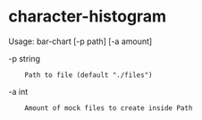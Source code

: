 # character-histogram
Usage: bar-chart [-p path] [-a amount]

  -p string

        Path to file (default "./files")
        
  -a int

        Amount of mock files to create inside Path

